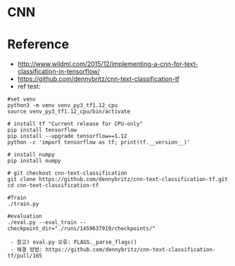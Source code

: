 CNN
===========
# Reference
 - http://www.wildml.com/2015/12/implementing-a-cnn-for-text-classification-in-tensorflow/
 - https://github.com/dennybritz/cnn-text-classification-tf
 - ref test: 
```
#set venv
python3 -m venv venv_py3_tf1.12_cpu
source venv_py3_tf1.12_cpu/bin/activate

# install tf "Current release for CPU-only"
pip install tensorflow
pip install --upgrade tensorflow==1.12
python -c 'import tensorflow as tf; print(tf.__version__)'

# install numpy
pip install numpy

# git checkout cnn-text-classification
git clone https://github.com/dennybritz/cnn-text-classification-tf.git
cd cnn-text-classification-tf

#Train
./train.py

#evaluation
./eval.py --eval_train --checkpoint_dir="./runs/1459637919/checkpoints/"

 - 참고) eval.py 오류: FLAGS._parse_flags()
 - 해결 방법: https://github.com/dennybritz/cnn-text-classification-tf/pull/165
 
```
